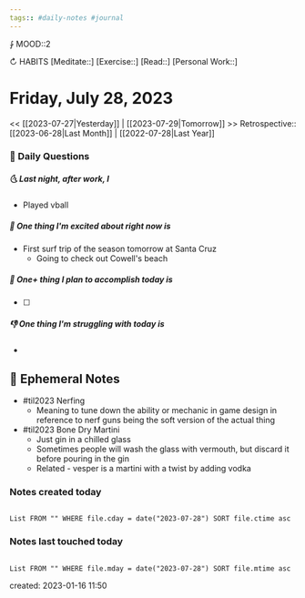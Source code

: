 ```yaml
---
tags:: #daily-notes #journal
---
```


⨑ MOOD::2

↻ HABITS
[Meditate::]
[Exercise::]
[Read::]
[Personal Work::]

# Friday, July 28, 2023

\<\< [[2023-07-27|Yesterday]] | [[2023-07-29|Tomorrow]] >>
Retrospective:: [[2023-06-28|Last Month]] | [[2022-07-28|Last Year]]

### 📅 Daily Questions

##### 🌜 Last night, after work, I

- Played vball

##### 🙌 One thing I'm excited about right now is

- First surf trip of the season tomorrow at Santa Cruz
	- Going to check out Cowell's beach

##### 🚀 One+ thing I plan to accomplish today is

- [ ]

##### 👎 One thing I'm struggling with today is

-

## 📝 Ephemeral Notes

- #til2023 Nerfing
	- Meaning to tune down the ability or mechanic in game design in reference to nerf guns being the soft version of the actual thing
- #til2023 Bone Dry Martini
	- Just gin in a chilled glass
	- Sometimes people will wash the glass with vermouth, but discard it before pouring in the gin
	- Related - vesper is a martini with a twist by adding vodka

### Notes created today

```dataview

List FROM "" WHERE file.cday = date("2023-07-28") SORT file.ctime asc

```

### Notes last touched today

```dataview

List FROM "" WHERE file.mday = date("2023-07-28") SORT file.mtime asc

```

created: 2023-01-16 11:50
